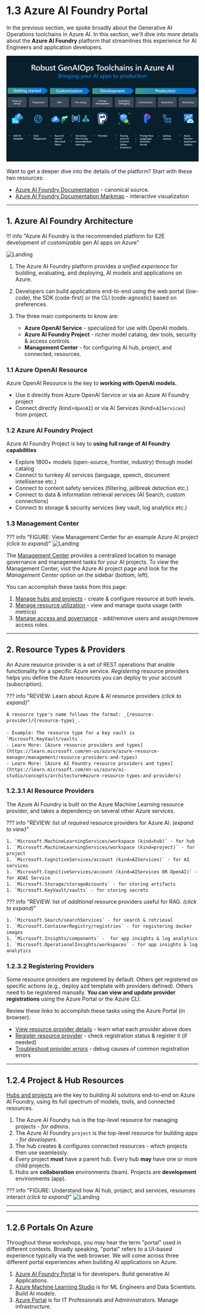 # 1.3 Azure AI Foundry Portal

In the previous section, we spoke broadly about the Generative AI Operations toolchains in Azure AI. In this section, we'll dive into more details about the **Azure AI Foundry** platform that streamlines this experience for AI Engineers and application developers.

![GenAIOps toolchain](./../img/overview-genaiops-toolchains.png)

Want to get a deeper dive into the details of the platform? Start with these two resources:

- [Azure AI Foundry Documentation](https://learn.microsoft.com/en-us/azure/ai-studio/) - canonical source.
- [Azure AI Foundry Documentation Markmap](https://markmap.js.org/full#?d=github%3Anitya%2Flearns-with-markmaps%40refs%3Aheads%2Fmain%2Fdocs%2Fazure-ai-foundry.mm.md) - interactive visualization

---


## 1. Azure AI Foundry Architecture

!!! info "Azure AI Foundry is the recommended platform for E2E development of _customizable_ gen AI apps on Azure"

![Landing](https://learn.microsoft.com/en-us/azure/ai-studio/media/concepts/ai-studio-architecture.png)

1. The Azure AI Foundry platform provides _a unified experience_ for building, evaluating, and deploying, AI models and applications on Azure.

1. Developers can build applications end-to-end using the web portal (low-code), the SDK (code-first) or the CLI (code-agnostic) based on preferences.

1. The three main components to know are:

    - **Azure OpenAI Service** - specialized for use with OpenAI models.
    - **Azure AI Foundry Project** - richer model catalog, dev tools, security & access controls.
    - **Management Center** - for configuring AI hub, project, and connected, resources.



### 1.1 Azure OpenAI Resource

 Azure OpenAI Resource is the key to **working with OpenAI models.**

- Use it directly from Azure OpenAI Service or via an Azure AI Foundry project
- Connect directly (kind=`OpenAI`) or via AI Services (kind=`AIServices`) from project.


### 1.2 Azure AI Foundry Project 

Azure AI Foundry Project is key to **using full range of AI Foundry capabilities**  

- Explore 1800+ models (open-source, frontier, industry) through model catalog
- Connect to turnkey AI services (language, speech, document intellisense etc.)
- Connect to content safety services (filtering, jailbreak detection etc.)
- Connect to data & information retrieval services (AI Search, custom connections)
- Connect to storage & security services (key vault, log analytics etc.)

### 1.3 Management Center

??? info "FIGURE: View Management Center for an example Azure AI project _(click to expand)_"
    ![Landing](https://learn.microsoft.com/en-us/azure/ai-studio/media/management-center/manage-hub-project.png#lightbox)

The [Management Center](https://learn.microsoft.com/en-us/azure/ai-studio/concepts/management-center) provides a centralized location to manage governance and management tasks for your AI projects. To view the Management Center, visit the Azure AI project page and look for the _Management Center_ option on the sidebar (bottom, left). 

You can accomplish these tasks from this page:

1. [Manage hubs and projects](https://learn.microsoft.com/en-us/azure/ai-studio/concepts/management-center#manage-hubs-and-projects) - create & configure resource at both levels.
1. [Manage resource utilization](https://learn.microsoft.com/en-us/azure/ai-studio/concepts/management-center#manage-resource-utilization) - view and manage quota usage (with metrics)
1. [Manage access and governance](https://learn.microsoft.com/en-us/azure/ai-studio/concepts/management-center#govern-access) - add/remove users and assign/remove access roles.


---

## 2. Resource Types & Providers

An Azure resource provider is a set of REST operations that enable functionality for a specific Azure service. _Registering_ resource providers helps you define the Azure resources you can deploy to your account (subscription).

??? info "REVIEW: Learn about Azure & AI resource providers _(click to expand)_"

    A resource type's name follows the format: _{resource-provider}/{resource-type}_. 

    - Example: The resource type for a key vault is `Microsoft.KeyVault/vaults`.
    - Learn More: [Azure resource providers and types](https://learn.microsoft.com/en-us/azure/azure-resource-manager/management/resource-providers-and-types)
    - Learn More: [Azure AI Foundry resource providers and types](https://learn.microsoft.com/en-us/azure/ai-studio/concepts/architecture#azure-resource-types-and-providers)

### 1.2.3.1 AI Resource Providers
The Azure AI Foundry is built on the Azure Machine Learning resource provider, and takes a dependency on several other Azure services. 


??? info "REVIEW: list of _required_ resource providers for Azure AI.  _(expand to view)_"

    1. `Microsoft.MachineLearningServices/workspace (kind=hub)` - for hub
    1. `Microsoft.MachineLearningServices/workspace (kind=project)` - for project
    1. `Microsoft.CognitiveServices/account (kind=AIServices)` - for AI services
    1. `Microsoft.CognitiveServices/account (kind=AIServices OR OpenAI)` - for AOAI Service
    1. `Microsoft.Storage/storageAccounts` - for storing artifacts
    1. `Microsoft.KeyVault/vaults` - for storing secrets

??? info "REVIEW: list of _additional_ resource providers useful for RAG.  _(click to expand)_"

    1. `Microsoft.Search/searchServices` - for search & retrieval
    1. `Microsoft.ContainerRegistry/registries` - for registering docker images
    1. `Microsoft.Insights/components` -  for app insights & log analytics
    1. `Microsoft.OperationalInsights/workspaces` - for app insights & log analytics

### 1.2.3.2 Registering Providers

Some resource providers are registered by default. Others get registered on specific actions (e.g., deploy azd template with providers defined). Others need to be registered manually. **You can view and update provider registrations** using the Azure Portal or the Azure CLI.

Review these links to accomplish these tasks using the Azure Portal (in browser).

- [View resource provider details](https://learn.microsoft.com/en-us/azure/azure-resource-manager/management/resource-providers-and-types#view-resource-provider) - learn what each provider above does
- [Register resource provider](https://learn.microsoft.com/en-us/azure/azure-resource-manager/management/resource-providers-and-types#register-resource-provider-1) - check registration status & register it (if needed)
- [Troubleshoot provider errors](https://learn.microsoft.com/en-us/azure/azure-resource-manager/troubleshooting/error-register-resource-provider?tabs=azure-portal) - debug causes of common registration errors

---

## 1.2.4 Project & Hub Resources


[Hubs and projects](https://learn.microsoft.com/azure/ai-studio/concepts/ai-resources) are the key to building AI solutions end-to-end on Azure AI Foundry, using its full spectrum of models, tools, and connected resources.

1. The Azure AI Foundry `hub` is the top-level resource for managing projects - _for admins_.
1. The Azure AI Foundry `project` is the top-level resource for building apps - _for developers_.
1. The hub creates & configures connected resources - which projects then use seamlessly.
1. Every project **must** have a parent hub. Every hub **may** have one or more child projects.
1. Hubs are **collaboration** environments (team). Projects are **development** environments (app).

??? info "FIGURE: Understand how AI hub, project, and services, resources interact _(click to expand)_"
    ![Landing](https://learn.microsoft.com/en-us/azure/ai-studio/media/concepts/resource-provider-connected-resources.svg)

---


---

## 1.2.6 Portals On Azure

Throughout these workshops, you may hear the term "portal" used in different contexts. Broadly speaking, "portal" refers to a UI-based experience typically via the web browser. We will come across three different portal experiences when building AI applications on Azure.

1. [Azure AI Foundry Portal](https://learn.microsoft.com/en-us/ai/ai-studio-experiences-overview#is-azure-ai-foundry-portal-right-for-you) is for developers. Build generative AI Applications.
1. [Azure Machine Learning Studio](https://learn.microsoft.com/en-us/ai/ai-studio-experiences-overview#is-azure-machine-learning-studio-right-for-you) is for ML Engineers and Data Scientists. Build AI models.
1. [Azure Portal](https://learn.microsoft.com/en-us/azure/azure-portal/azure-portal-overview) is for IT Professionals and Admininstrators. Manage infrastructure.